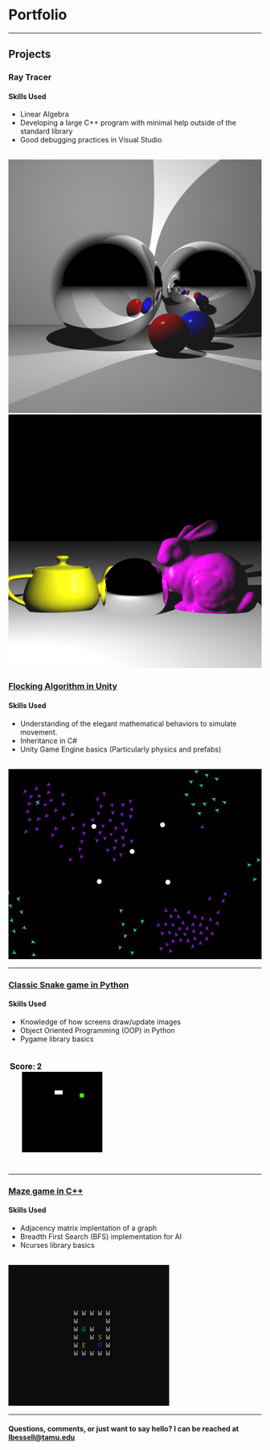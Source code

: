 # Portfolio

---

## Projects

### Ray Tracer

#### Skills Used
* Linear Algebra
* Developing a large C++ program with minimal help outside of the standard library
* Good debugging practices in Visual Studio
<br>

<img src="images/rt-scene3.jpg">
<img src="images/rt-scene0.jpg">

### [Flocking Algorithm in Unity](https://github.com/LBess/flocking-algorithm)

#### Skills Used
* Understanding of the elegant mathematical behaviors to simulate movement.
* Inheritance in C#
* Unity Game Engine basics (Particularly physics and prefabs)
<br>

<img src="images/2flocks_obstacles.gif?raw=true"/>

---
### [Classic Snake game in Python](https://github.com/LBess/snake)

#### Skills Used
* Knowledge of how screens draw/update images
* Object Oriented Programming (OOP) in Python
* Pygame library basics
<br>

<img src="images/snake_standard.png?raw=true"/>

---
### [Maze game in C++](https://github.com/LBess/cave-runner)

#### Skills Used
* Adjacency matrix implentation of a graph
* Breadth First Search (BFS) implementation for AI
* Ncurses library basics
<br>

<img src="images/maze_demo.png?raw=true"/>

---
#### Questions, comments, or just want to say hello? I can be reached at lbessell@tamu.edu
